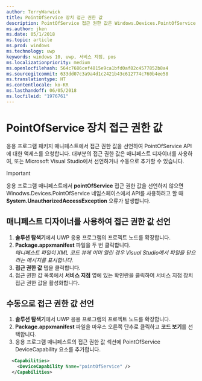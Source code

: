 ```yaml
---
author: TerryWarwick
title: PointOfService 장치 접근 권한 값
description: PointOfService 접근 권한 값은 Windows.Devices.PointOfService 네임스페이스의 사용에 필요합니다.
ms.author: jken
ms.date: 05/1/2018
ms.topic: article
ms.prod: windows
ms.technology: uwp
keywords: windows 10, uwp, 서비스 지점, pos
ms.localizationpriority: medium
ms.openlocfilehash: 564c7686cef4815e9ca1bfd0af82c4577852b8a4
ms.sourcegitcommit: 633dd07c3a9a4d1c2421b43c612774c760b4ee58
ms.translationtype: HT
ms.contentlocale: ko-KR
ms.lasthandoff: 06/05/2018
ms.locfileid: "1976761"
---
```

# <a name="pointofservice-device-capability"></a>PointOfService 장치 접근 권한 값
응용 프로그램 패키지 매니페스트에서 접근 권한 값을 선언하여 PointOfService API에 대한 액세스를 요청합니다. 대부분의 접근 권한 값은 매니페스트 디자이너를 사용하여, 또는 Microsoft Visual Studio에서 선언하거나 수동으로 추가할 수 있습니다.  

> [!Important]
> 응용 프로그램 매니페스트에서 **pointOfService** 접근 권한 값을 선언하지 않으면 Winodws.Devices.PointOfService 네임스페이스에서 API를 사용하려고 할 때 **System.UnauthorizedAccessException** 오류가 발생합니다. 

## <a name="declare-capability-using-manifest-designer"></a>매니페스트 디자이너를 사용하여 접근 권한 값 선언

1. **솔루션 탐색기**에서 UWP 응용 프로그램의 프로젝트 노드를 확장합니다.
2. **Package.appxmanifest** 파일을 두 번 클릭합니다.  
*매니페스트 파일이 XML 코드 뷰에 이미 열린 경우 Visual Studio에서 파일을 닫으라는 메시지를 표시합니다.*
3. **접근 권한 값** 탭을 클릭합니다.
4. 접근 권한 값 목록에서 **서비스 지점** 옆에 있는 확인란을 클릭하여 서비스 지점 장치 접근 권한 값을 활성화합니다.


## <a name="declare-capability-manually"></a>수동으로 접근 권한 값 선언

1. **솔루션 탐색기**에서 UWP 응용 프로그램의 프로젝트 노드를 확장합니다.
2. **Package.appxmanifest** 파일을 마우스 오른쪽 단추로 클릭하고 **코드 보기**를 선택합니다.
3. 응용 프로그램 매니페스트의 접근 권한 값 섹션에 PointOfService DeviceCapability 요소를 추가합니다.  

```xml
  <Capabilities>
    <DeviceCapability Name="pointOfService" />
  </Capabilities>
   ```
